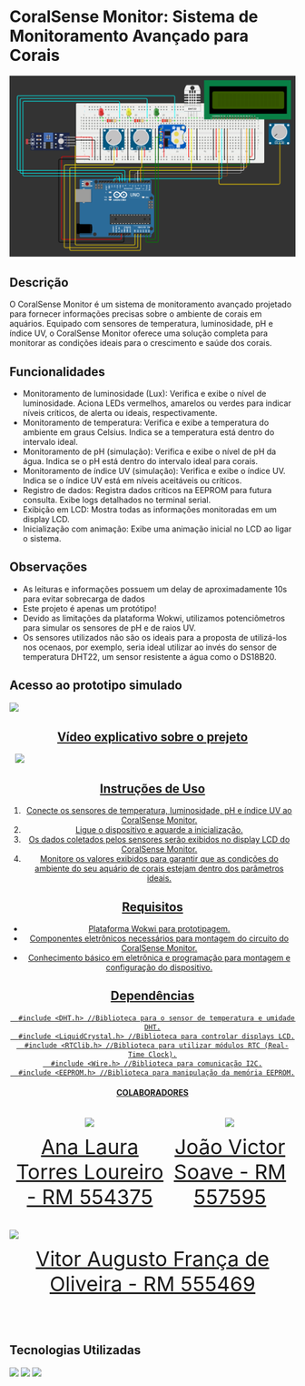 # CoralSense Monitor: Sistema de Monitoramento Avançado para Corais

![Imagem do CoralSense Monitor](./img/circuito.png)

## Descrição

O CoralSense Monitor é um sistema de monitoramento avançado projetado para fornecer informações precisas sobre o ambiente de corais em aquários. Equipado com sensores de temperatura, luminosidade, pH e índice UV, o CoralSense Monitor oferece uma solução completa para monitorar as condições ideais para o crescimento e saúde dos corais.

## Funcionalidades
- Monitoramento de luminosidade (Lux): Verifica e exibe o nível de luminosidade. Aciona LEDs vermelhos, amarelos ou verdes para indicar níveis críticos, de alerta ou ideais, respectivamente.
- Monitoramento de temperatura: Verifica e exibe a temperatura do ambiente em graus Celsius. Indica se a temperatura está dentro do intervalo ideal.
- Monitoramento de pH (simulação): Verifica e exibe o nível de pH da água. Indica se o pH está dentro do intervalo ideal para corais.
- Monitoramento de índice UV (simulação): Verifica e exibe o índice UV. Indica se o índice UV está em níveis aceitáveis ou críticos.
- Registro de dados: Registra dados críticos na EEPROM para futura consulta. Exibe logs detalhados no terminal serial.
- Exibição em LCD: Mostra todas as informações monitoradas em um display LCD.
- Inicialização com animação: Exibe uma animação inicial no LCD ao ligar o sistema.

## Observações
- As leituras e informações possuem um delay de aproximadamente 10s para evitar sobrecarga de dados
- Este projeto é apenas um protótipo!
- Devido as limitações da plataforma Wokwi, utilizamos potenciômetros para simular os sensores de pH e de raios UV.
- Os sensores utilizados não são os ideais para a proposta de utilizá-los nos ocenaos, por exemplo, seria ideal utilizar ao invés do sensor de temperatura DHT22, um sensor resistente a água como o DS18B20.

## Acesso ao prototipo simulado
<a href="//wokwi.com/projects/399722316556201985" target="_blank" style="text-align: center; margin-right: 10px;">
  <img loading="lazy" src=https://github.com/mareasea/.github/assets/136378912/6568c29b-ca0c-488e-b784-1c9b44fc3526 width="150px"
</a>

## Vídeo explicativo sobre o prejeto

<a href="### " target="_blank" style="text-align: center; margin-right: 10px;">
  <img loading="lazy" src=https://github.com/mareasea/.github/assets/136378912/2cb0afcc-b8be-4f2c-8eb7-57c15e6dc886 width="150px"
</a>

## Instruções de Uso

1. Conecte os sensores de temperatura, luminosidade, pH e índice UV ao CoralSense Monitor.
2. Ligue o dispositivo e aguarde a inicialização.
3. Os dados coletados pelos sensores serão exibidos no display LCD do CoralSense Monitor.
4. Monitore os valores exibidos para garantir que as condições do ambiente do seu aquário de corais estejam dentro dos parâmetros ideais.

## Requisitos

- Plataforma Wokwi para prototipagem.
- Componentes eletrônicos necessários para montagem do circuito do CoralSense Monitor.
- Conhecimento básico em eletrônica e programação para montagem e configuração do dispositivo.

## Dependências
```
  #include <DHT.h> //Biblioteca para o sensor de temperatura e umidade DHT.
  #include <LiquidCrystal.h> //Biblioteca para controlar displays LCD.
  #include <RTClib.h> //Biblioteca para utilizar módulos RTC (Real-Time Clock).
  #include <Wire.h> //Biblioteca para comunicação I2C.
  #include <EEPROM.h> //Biblioteca para manipulação da memória EEPROM.
```
#### COLABORADORES

<div style="display: flex; justify-content: space-between; align-items: center;">
<a href="https://github.com/AnaTorresLoureiro" target="_blank" style="text-align: center; margin-right: 10px;">
<img loading="lazy" src="https://avatars.githubusercontent.com/AnaTorresLoureiro" width=120>
<p style="font-size:min(2vh, 36px); margin-top: 10px;">Ana Laura Torres Loureiro - RM 554375</p>
</a>

<a href="https://github.com/jaoAprendiz" target="_blank" style="text-align: center; margin-right: 10px;">
<img loading="lazy" src="https://avatars.githubusercontent.com/jaoAprendiz" width=120>
<p style="font-size:min(2vh, 36px); margin-top: 10px;">João Victor Soave - RM 557595</p>
</a>
</div>

<a href="https://github.com/Vitorr-AF" target="_blank" style="text-align: center; margin-right: 10px;">
<img loading="lazy" src="https://avatars.githubusercontent.com/Vitorr-AF" width=120>
<p style="font-size:min(2vh, 36px); margin-top: 10px;">Vitor Augusto França de Oliveira - RM 555469</p>
</a>
</div>

## Tecnologias Utilizadas
![](https://img.shields.io/badge/Arduino-00979D?style=for-the-badge&logo=Arduino&logoColor=white)
![](https://img.shields.io/badge/C-00599C?style=for-the-badge&logo=c&logoColor=white)
![](https://img.shields.io/badge/C%2B%2B-00599C?style=for-the-badge&logo=c%2B%2B&logoColor=white)

